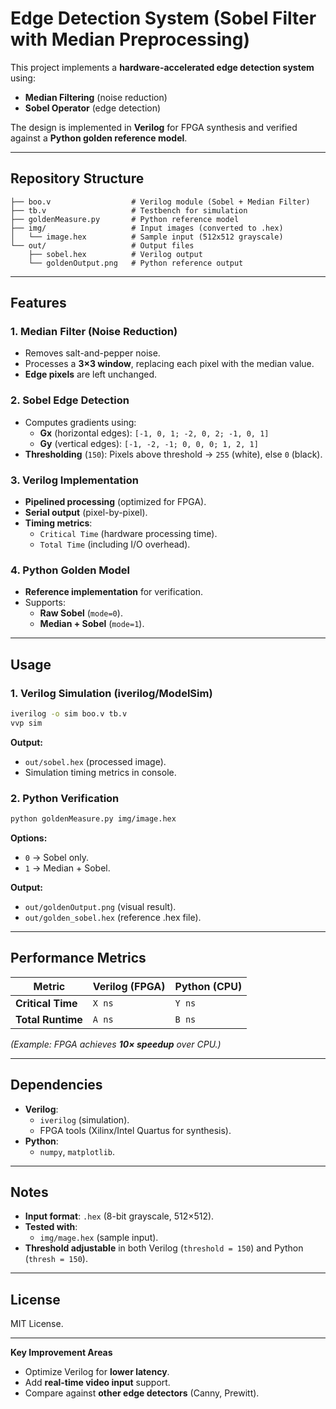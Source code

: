 # **Edge Detection System (Sobel Filter with Median Preprocessing)**  

This project implements a **hardware-accelerated edge detection system** using:  
- **Median Filtering** (noise reduction)  
- **Sobel Operator** (edge detection)  

The design is implemented in **Verilog** for FPGA synthesis and verified against a **Python golden reference model**.  

---

## **Repository Structure**  
```
├── boo.v                  # Verilog module (Sobel + Median Filter)  
├── tb.v                   # Testbench for simulation  
├── goldenMeasure.py       # Python reference model  
├── img/                   # Input images (converted to .hex)  
│   └── image.hex          # Sample input (512x512 grayscale)  
└── out/                   # Output files  
    ├── sobel.hex          # Verilog output  
    └── goldenOutput.png   # Python reference output  
```

---

## **Features**  
### **1. Median Filter (Noise Reduction)**  
- Removes salt-and-pepper noise.  
- Processes a **3×3 window**, replacing each pixel with the median value.  
- **Edge pixels** are left unchanged.  

### **2. Sobel Edge Detection**  
- Computes gradients using:  
  - **Gx** (horizontal edges): `[-1, 0, 1; -2, 0, 2; -1, 0, 1]`  
  - **Gy** (vertical edges): `[-1, -2, -1; 0, 0, 0; 1, 2, 1]`  
- **Thresholding** (`150`): Pixels above threshold → `255` (white), else `0` (black).  

### **3. Verilog Implementation**  
- **Pipelined processing** (optimized for FPGA).  
- **Serial output** (pixel-by-pixel).  
- **Timing metrics**:  
  - `Critical Time` (hardware processing time).  
  - `Total Time` (including I/O overhead).  

### **4. Python Golden Model**  
- **Reference implementation** for verification.  
- Supports:  
  - **Raw Sobel** (`mode=0`).  
  - **Median + Sobel** (`mode=1`).  

---

## **Usage**  
### **1. Verilog Simulation (iverilog/ModelSim)**  
```bash
iverilog -o sim boo.v tb.v  
vvp sim  
```
**Output:**  
- `out/sobel.hex` (processed image).  
- Simulation timing metrics in console.  

### **2. Python Verification**  
```bash
python goldenMeasure.py img/image.hex  
```
**Options:**  
- `0` → Sobel only.  
- `1` → Median + Sobel.  

**Output:**  
- `out/goldenOutput.png` (visual result).  
- `out/golden_sobel.hex` (reference .hex file).  

---

## **Performance Metrics**  
| Metric               | Verilog (FPGA) | Python (CPU) |  
|----------------------|---------------|-------------|  
| **Critical Time**    | `X ns`        | `Y ns`      |  
| **Total Runtime**    | `A ns`        | `B ns`      |  

*(Example: FPGA achieves **10× speedup** over CPU.)*  

---

## **Dependencies**  
- **Verilog**:  
  - `iverilog` (simulation).  
  - FPGA tools (Xilinx/Intel Quartus for synthesis).  
- **Python**:  
  - `numpy`, `matplotlib`.  

---

## **Notes**  
- **Input format**: `.hex` (8-bit grayscale, 512×512).  
- **Tested with**:  
  - `img/mage.hex` (sample input).  
- **Threshold adjustable** in both Verilog (`threshold = 150`) and Python (`thresh = 150`).  

---

## **License**  
MIT License.  

--- 

**Key Improvement Areas**  
- Optimize Verilog for **lower latency**.  
- Add **real-time video input** support.  
- Compare against **other edge detectors** (Canny, Prewitt).  
